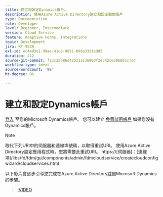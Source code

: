 ```yaml
---
title: 建立和設定Dynamics帳戶。
description: 使用Azure Active Directory建立和設定動態帳戶
type: Documentation
role: Developer
level: Beginner, Intermediate
version: Cloud Service
feature: Adaptive Forms, Integrations
topic: Development
jira: KT-9839
exl-id: ec4ed3e1-98ae-41ce-9891-09da3321edd5
duration: 412
source-git-commit: f23c2ab86d42531113690df2e342c65060b5c7cd
workflow-type: tm+mt
source-wordcount: '99'
ht-degree: 0%

---
```


# 建立和設定Dynamics帳戶

[登入](https://dynamics.microsoft.com/en-us/) 至您的Microsoft Dynamics帳戶。 您可以建立 [免費試用帳戶](https://dynamics.microsoft.com/en-us/dynamics-365-free-trial/) 如果您沒有Dynamics帳戶。

>[!NOTE]
>取代下列URI中的伺服器和連線埠號碼，以取得重試URI。 使用Azure Active Directory設定應用程式時，您將需要此重試URI。
>https://[伺服器]：[連線埠]/libs/fd/fdm/gui/components/admin/fdmcloudservice/createcloudconfigwizard/cloudservices.html

以下影片會逐步引導您完成在Azure Active Directory註冊Microsoft Dynamics的步驟。

>[!VIDEO](https://video.tv.adobe.com/v/340743?quality=12&learn=on)
